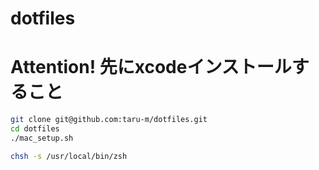 # dotfiles

# Attention! 先にxcodeインストールすること

```sh
git clone git@github.com:taru-m/dotfiles.git
cd dotfiles
./mac_setup.sh

chsh -s /usr/local/bin/zsh
```
